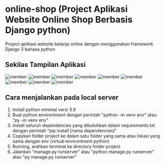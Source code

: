 # online-shop (Project Aplikasi Website Online Shop Berbasis Django python)
Project aplikasi website belanja online dengan menggunakan framework Django 3 bahasa python

## Sekilas Tampilan Aplikasi

![member](https://raw.githubusercontent.com/SyaifudinRamadhan/online-shop/main/.github/images/ol1.png)
![member](https://raw.githubusercontent.com/SyaifudinRamadhan/online-shop/main/.github/images/ol2.png)
![member](https://raw.githubusercontent.com/SyaifudinRamadhan/online-shop/main/.github/images/ol3.png)
![member](https://raw.githubusercontent.com/SyaifudinRamadhan/online-shop/main/.github/images/ol4.png)
![member](https://raw.githubusercontent.com/SyaifudinRamadhan/online-shop/main/.github/images/ol5.png)
![member](https://raw.githubusercontent.com/SyaifudinRamadhan/online-shop/main/.github/images/ol6.png)
![member](https://raw.githubusercontent.com/SyaifudinRamadhan/online-shop/main/.github/images/ol7.png)
![member](https://raw.githubusercontent.com/SyaifudinRamadhan/online-shop/main/.github/images/ol8.png)
![member](https://raw.githubusercontent.com/SyaifudinRamadhan/online-shop/main/.github/images/ol9.png)

## Cara menjalankan pada local server
1. Install python minimal versi 3.9
2. Buat python environtment dengan perintah "python -m venv env" atau "py -m venv env"
3. Install seluruh dependencies yang dibutuhkan dalam requirements.txt dengan perintah "pip install [nama dependencies]"
4. Copykan folder project ke dalam satu folder yang sama atau lokasi yang sama dengan env (virtual environtment python)
5. Running, arahkan terminal ke directory folder project
6. Jalankan "manage.py runserver" atau "python manage.py runserver" atau "py manage.py runserver" 
